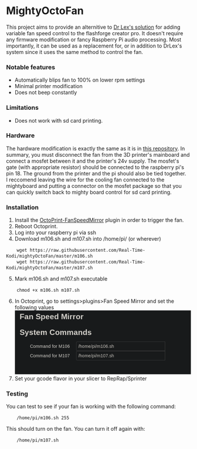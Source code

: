 # MightyOctoFan
This project aims to provide an alternitive to [Dr Lex's solution](https://github.com/DrLex0/MightyVariableFan) for adding variable fan speed control to the flashforge creator pro. It doesn't require any firmware modification or fancy Raspberry Pi audio processing. Most importantly, it can be used as a replacement for, or in addition to DrLex's system since it uses the same method to control the fan.

### Notable features
 - Automatically blips fan to 100% on lower rpm settings
 - Minimal printer modification
 - Does not beep constantly

### Limitations
 - Does not work with sd card printing.

### Hardware
The hardware modification is exactly the same as it is in [this repository](https://github.com/DrLex0/MightyVariableFan). In summary, you must disconnect the fan from the 3D printer's mainboard and connect a mosfet between it and the printer's 24v supply. The mosfet's gate (with appropriate resistor) should be connected to the raspberry pi's pin 18. The ground from the printer and the pi should also be tied together.  
I reccomend leaving the wire for the cooling fan connected to the mightyboard and putting a connector on the mosfet package so that you can quickly switch back to mighty board control for sd card printing.

### Installation
1. Install the [OctoPrint-FanSpeedMirror](https://plugins.octoprint.org/plugins/FanSpeedMirror/) plugin in order to trigger the fan.
2. Reboot Octoprint.
3. Log into your raspberry pi via ssh
4. Download m106.sh and m107.sh into /home/pi/ (or wherever)
```
    wget https://raw.githubusercontent.com/Real-Time-Kodi/mightyOctoFan/master/m106.sh
    wget https://raw.githubusercontent.com/Real-Time-Kodi/mightyOctoFan/master/m107.sh
```
5. Mark m106.sh and m107.sh executable
```
    chmod +x m106.sh m107.sh
```
6. In Octoprint, go to settings>plugins>Fan Speed Mirror and set the following values
![Set the scripts locations to /home/pi/m106.sh and /home/pi/m107.sh](https://raw.githubusercontent.com/Real-Time-Kodi/mightyOctoFan/master/img/fsmsettings.png)
7. Set your gcode flavor in your slicer to RepRap/Sprinter

### Testing
You can test to see if your fan is working with the following command:  
```
    /home/pi/m106.sh 255  
```
This should turn on the fan. You can turn it off again with:  
```
    /home/pi/m107.sh
```
